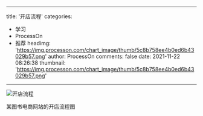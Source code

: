 
---
title: '开店流程'
categories: 
 - 学习
 - ProcessOn
 - 推荐
headimg: 'https://img.processon.com/chart_image/thumb/5c8b758ee4b0ed6b43029b57.png'
author: ProcessOn
comments: false
date: 2021-11-22 08:26:38
thumbnail: 'https://img.processon.com/chart_image/thumb/5c8b758ee4b0ed6b43029b57.png'
---

<div>   
<img class="thumb" alt="开店流程" src="https://img.processon.com/chart_image/thumb/5c8b758ee4b0ed6b43029b57.png" referrerpolicy="no-referrer">
<p>某图书电商网站的开店流程图</p>  
</div>
            
